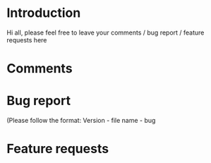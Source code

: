 # Introduction #

Hi all, please feel free to leave your comments / bug report / feature requests here


# Comments #

# Bug report #

(Please follow the format:
Version - file name - bug

# Feature requests #